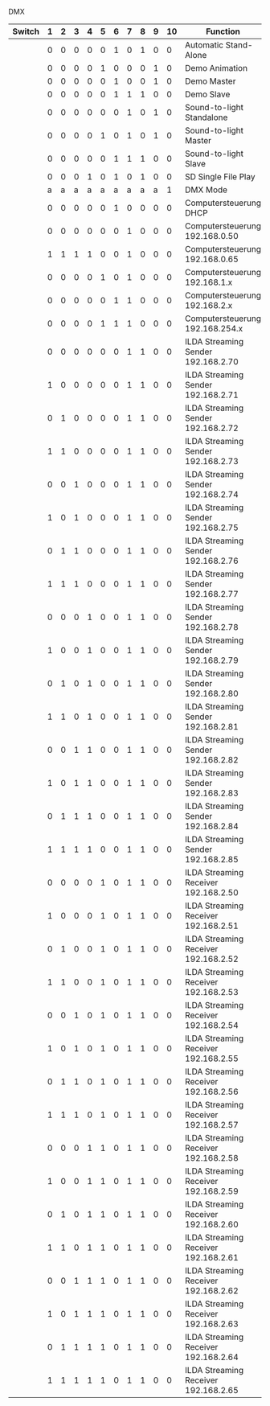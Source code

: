 DMX

| Switch | 1 | 2 | 3 | 4 | 5 | 6 | 7 | 8 | 9 | 10 | Function                  |
| ------ | - | - | - | - | - | - | - | - | - | -- | ------------------------- |
|        | 0 | 0 | 0 | 0 | 0 | 1 | 0 | 1 | 0 | 0  | Automatic Stand-Alone     |
|        | 0 | 0 | 0 | 0 | 1 | 0 | 0 | 0 | 1 | 0  | Demo Animation            |
|        | 0 | 0 | 0 | 0 | 0 | 1 | 0 | 0 | 1 | 0  | Demo Master               |
|        | 0 | 0 | 0 | 0 | 0 | 1 | 1 | 1 | 0 | 0  | Demo Slave                |
|        | 0 | 0 | 0 | 0 | 0 | 0 | 1 | 0 | 1 | 0  | Sound-to-light Standalone |
|        | 0 | 0 | 0 | 0 | 1 | 0 | 1 | 0 | 1 | 0  | Sound-to-light Master     |
|        | 0 | 0 | 0 | 0 | 0 | 1 | 1 | 1 | 0 | 0  | Sound-to-light Slave      |
|        | 0 | 0 | 0 | 1 | 0 | 1 | 0 | 1 | 0 | 0  | SD Single File Play       |
|        | a | a | a | a | a | a | a | a | a | 1  | DMX Mode                  |
|        | 0 | 0 | 0 | 0 | 0 | 1 | 0 | 0 | 0 | 0  | Computersteuerung DHCP    |
|        | 0 | 0 | 0 | 0 | 0 | 0 | 1 | 0 | 0 | 0  | Computersteuerung 192.168.0.50    |
|        | 1 | 1 | 1 | 1 | 0 | 0 | 1 | 0 | 0 | 0  | Computersteuerung 192.168.0.65    |
|        | 0 | 0 | 0 | 0 | 1 | 0 | 1 | 0 | 0 | 0  | Computersteuerung 192.168.1.x    |
|        | 0 | 0 | 0 | 0 | 0 | 1 | 1 | 0 | 0 | 0  | Computersteuerung 192.168.2.x    |
|        | 0 | 0 | 0 | 0 | 1 | 1 | 1 | 0 | 0 | 0  | Computersteuerung 192.168.254.x    |
|        | 0 | 0 | 0 | 0 | 0 | 0 | 1 | 1 | 0 | 0  | ILDA Streaming Sender 192.168.2.70 |
|        | 1 | 0 | 0 | 0 | 0 | 0 | 1 | 1 | 0 | 0  | ILDA Streaming Sender 192.168.2.71 |
|        | 0 | 1 | 0 | 0 | 0 | 0 | 1 | 1 | 0 | 0  | ILDA Streaming Sender 192.168.2.72 |
|        | 1 | 1 | 0 | 0 | 0 | 0 | 1 | 1 | 0 | 0  | ILDA Streaming Sender 192.168.2.73 |
|        | 0 | 0 | 1 | 0 | 0 | 0 | 1 | 1 | 0 | 0  | ILDA Streaming Sender 192.168.2.74 |
|        | 1 | 0 | 1 | 0 | 0 | 0 | 1 | 1 | 0 | 0  | ILDA Streaming Sender 192.168.2.75 |
|        | 0 | 1 | 1 | 0 | 0 | 0 | 1 | 1 | 0 | 0  | ILDA Streaming Sender 192.168.2.76 |
|        | 1 | 1 | 1 | 0 | 0 | 0 | 1 | 1 | 0 | 0  | ILDA Streaming Sender 192.168.2.77 |
|        | 0 | 0 | 0 | 1 | 0 | 0 | 1 | 1 | 0 | 0  | ILDA Streaming Sender 192.168.2.78 |
|        | 1 | 0 | 0 | 1 | 0 | 0 | 1 | 1 | 0 | 0  | ILDA Streaming Sender 192.168.2.79 |
|        | 0 | 1 | 0 | 1 | 0 | 0 | 1 | 1 | 0 | 0  | ILDA Streaming Sender 192.168.2.80 |
|        | 1 | 1 | 0 | 1 | 0 | 0 | 1 | 1 | 0 | 0  | ILDA Streaming Sender 192.168.2.81 |
|        | 0 | 0 | 1 | 1 | 0 | 0 | 1 | 1 | 0 | 0  | ILDA Streaming Sender 192.168.2.82 |
|        | 1 | 0 | 1 | 1 | 0 | 0 | 1 | 1 | 0 | 0  | ILDA Streaming Sender 192.168.2.83 |
|        | 0 | 1 | 1 | 1 | 0 | 0 | 1 | 1 | 0 | 0  | ILDA Streaming Sender 192.168.2.84 |
|        | 1 | 1 | 1 | 1 | 0 | 0 | 1 | 1 | 0 | 0  | ILDA Streaming Sender 192.168.2.85 |
|        | 0 | 0 | 0 | 0 | 1 | 0 | 1 | 1 | 0 | 0  | ILDA Streaming Receiver 192.168.2.50 |
|        | 1 | 0 | 0 | 0 | 1 | 0 | 1 | 1 | 0 | 0  | ILDA Streaming Receiver 192.168.2.51 |
|        | 0 | 1 | 0 | 0 | 1 | 0 | 1 | 1 | 0 | 0  | ILDA Streaming Receiver 192.168.2.52 |
|        | 1 | 1 | 0 | 0 | 1 | 0 | 1 | 1 | 0 | 0  | ILDA Streaming Receiver 192.168.2.53 |
|        | 0 | 0 | 1 | 0 | 1 | 0 | 1 | 1 | 0 | 0  | ILDA Streaming Receiver 192.168.2.54 |
|        | 1 | 0 | 1 | 0 | 1 | 0 | 1 | 1 | 0 | 0  | ILDA Streaming Receiver 192.168.2.55 |
|        | 0 | 1 | 1 | 0 | 1 | 0 | 1 | 1 | 0 | 0  | ILDA Streaming Receiver 192.168.2.56 |
|        | 1 | 1 | 1 | 0 | 1 | 0 | 1 | 1 | 0 | 0  | ILDA Streaming Receiver 192.168.2.57 |
|        | 0 | 0 | 0 | 1 | 1 | 0 | 1 | 1 | 0 | 0  | ILDA Streaming Receiver 192.168.2.58 |
|        | 1 | 0 | 0 | 1 | 1 | 0 | 1 | 1 | 0 | 0  | ILDA Streaming Receiver 192.168.2.59 |
|        | 0 | 1 | 0 | 1 | 1 | 0 | 1 | 1 | 0 | 0  | ILDA Streaming Receiver 192.168.2.60 |
|        | 1 | 1 | 0 | 1 | 1 | 0 | 1 | 1 | 0 | 0  | ILDA Streaming Receiver 192.168.2.61 |
|        | 0 | 0 | 1 | 1 | 1 | 0 | 1 | 1 | 0 | 0  | ILDA Streaming Receiver 192.168.2.62 |
|        | 1 | 0 | 1 | 1 | 1 | 0 | 1 | 1 | 0 | 0  | ILDA Streaming Receiver 192.168.2.63 |
|        | 0 | 1 | 1 | 1 | 1 | 0 | 1 | 1 | 0 | 0  | ILDA Streaming Receiver 192.168.2.64 |
|        | 1 | 1 | 1 | 1 | 1 | 0 | 1 | 1 | 0 | 0  | ILDA Streaming Receiver 192.168.2.65 |
